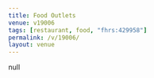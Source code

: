 ```yaml
---
title: Food Outlets
venue: v19006
tags: [restaurant, food, "fhrs:429958"]
permalink: /v/19006/
layout: venue
---
```

null